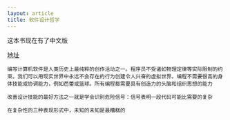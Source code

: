 ```yaml
---
layout: article
title: 软件设计哲学
---
```


这本书现在有了中文版

[地址](https://gdut_yy.gitee.io/doc-aposd/)


```
编写计算机软件是人类历史上最纯粹的创作活动之一。程序员不受诸如物理定律等实际限制的约束。我们可以用现实世界中永远不会存在的行为创建令人兴奋的虚拟世界。编程不需要很高的身体技能或协调能力，例如芭蕾或篮球。所有编程都需要具有创造力的头脑和组织思想的能力

```


```
改善设计技能的最好方法之一就是学会识别危险信号：信号表明一段代码可能比需要的复杂
```

```
在复杂性的三种表现形式中，未知的未知是最糟糕的
```